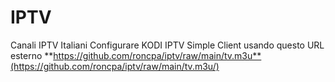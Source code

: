 # IPTV
Canali IPTV Italiani
Configurare KODI IPTV Simple Client usando questo URL esterno
    **https://github.com/roncpa/iptv/raw/main/tv.m3u**(https://github.com/roncpa/iptv/raw/main/tv.m3u/)
